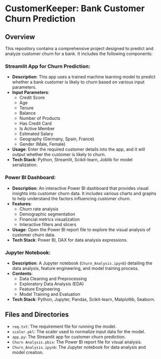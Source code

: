 # CustomerKeeper: Bank Customer Churn Prediction

## Overview
This repository contains a comprehensive project designed to predict and analyze customer churn for a bank. It includes the following components:

### Streamlit App for Churn Prediction:
- **Description**: This app uses a trained machine learning model to predict whether a bank customer is likely to churn based on various input parameters.
- **Input Parameters**:
  - Credit Score
  - Age
  - Tenure
  - Balance
  - Number of Products
  - Has Credit Card
  - Is Active Member
  - Estimated Salary
  - Geography (Germany, Spain, France)
  - Gender (Male, Female)
- **Usage**: Enter the required customer details into the app, and it will output whether the customer is likely to churn.
- **Tech Stack**: Python, Streamlit, Scikit-learn, Joblib for model serialization.

### Power BI Dashboard:
- **Description**: An interactive Power BI dashboard that provides visual insights into customer churn data. It includes various charts and graphs to help understand the factors influencing customer churn.
- **Features**:
  - Churn rate analysis
  - Demographic segmentation
  - Financial metrics visualization
  - Interactive filters and slicers
- **Usage**: Open the Power BI report file to explore the visual analysis of customer churn data.
- **Tech Stack**: Power BI, DAX for data analysis expressions.

### Jupyter Notebook:
- **Description**: A Jupyter notebook (`Churn_Analysis.ipynb`) detailing the data analysis, feature engineering, and model training process.
- **Contents**:
  - Data Cleaning and Preprocessing
  - Exploratory Data Analysis (EDA)
  - Feature Engineering
  - Model Training and Evaluation
- **Tech Stack**: Python, Jupyter, Pandas, Scikit-learn, Matplotlib, Seaborn.

## Files and Directories
- `req.txt`: The requirement file for running the model.
- `scaler.pkl`: The scaler used to normalize input data for the model.
- `app.py`: The Streamlit app for customer churn prediction.
- `Churn Analysis.pbix`: The Power BI report file for visual analysis.
- `Churn_Analysis.ipynb`: The Jupyter notebook for data analysis and model creation.
